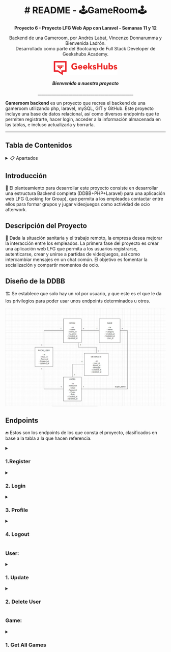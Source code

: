 <h1 align="center"># README - 🕹️GameRoom🕹️</h1>

__<p align="center">Proyecto 6 - Proyecto LFG Web App con Laravel - Semanas 11 y 12</p>__


<p align="center">Backend de una Gameroom, por Andrés Labat, Vincenzo Donnarumma y Bienvenida Ladrón.
<br>
Desarrollado como parte del Bootcamp de Full Stack Developer de Geekshubs Academy.</p>

<p>
   <div align="center">
      <img src="./img README/geekhubs.png" style="max-width: 100%;" width="200">
   </div>    
</p>
<p>
   <div align="center">
      <em><b>Bienvenido a nuestro proyecto</b></em>
   </div>   
<p align="center">_______________________________________________</p>

**Gameroom backend** es un proyecto que recrea el backend de una gameroom utilizando php, laravel, mySQL, GIT y GitHub. Este proyecto incluye una base de datos relacional, así como diversos endpoints que te permiten registrarte, hacer login, acceder a la información almacenada en las tablas, e incluso actualizarla y borrarla.
<p>


---

## Tabla de Contenidos

<details>

  <summary>📋 Apartados</summary>
<ol>
    <li>🚀 <a href="#introducción">Introducción</a></li>
    <li>🎯 <a href="#descripción-del-proyecto">Descripción del proyecto</a></li>
    <li>🏗️ <a href="#diseño-de-la-ddbb">Diseño de la DDBB</a></li>
    <li>🔚 <a href="#endpoints">Endpoints</a></li>
    <li>🔧 <a href="#tecnologías-utilizadas">Tecnologías utilizadas</a></li>
    <li>🚀 <a href="#deploy">Deploy</a></li>
    <li>🍃 <a href="#ramas-del-repositorio">Ramas del repositorio</a></li>
    <li>🚧 <a href="#problemas-y-soluciones">Problemas y soluciones</a></li>
    <li>📦 <a href="#instrucciones-dockerización">Instrucciones dockerización</a></li>
    <li>🌐 <a href="#enlaces-importantes">Enlaces importantes</a></li>
    <li>⚖️ <a href="#licencia">Licencia</a></li>
    <li>🤝 <a href="#cómo-contribuir">Como contribuir</a></li>
    <li>📧 <a href="#contacto">Contacto</a></li>
    <li>👏 <a href="#agradecimientos">Agradecimientos</a></li>
    
  </ol>

</details>


## Introducción

🚀 El planteamiento para desarrollar este proyecto consiste en desarrollar una estructura Backend completa (DDBB+PHP+Laravel) para una aplicación web LFG (Looking for Group), que permita a los empleados contactar entre ellos para formar grupos y jugar videojuegos como actividad de ocio afterwork.

## Descripción del Proyecto

🎯 Dada la situación sanitaria y el trabajo remoto, la empresa desea mejorar la interacción entre los empleados. La primera fase del proyecto es crear una aplicación web LFG que permita a los usuarios registrarse, autenticarse, crear y unirse a partidas de videojuegos, así como intercambiar mensajes en un chat común. El objetivo es fomentar la socialización y compartir momentos de ocio.

## Diseño de la DDBB

🏗️ Se establece que solo hay un rol por usuario, y que este es el que le da los privilegios para poder usar unos endpoints determinados u otros.

<p>
   <div align="center">
      <img src="./img README/DDBB.jpeg" style="max-width: 100%">
   </div>    
</p>

## Endpoints

🔚 Estos son los endpoints de los que consta el proyecto, clasificados en base a la tabla a la que hacen referencia.

<details>
<summary><h3>1.Register</h3></summary>

- **Descripción**: Registra un nuevo usuario.
- **Acceso**: Público.
- **Validaciones**: Verifica la validez del nombre, apodo, correo electrónico, contraseña y foto del usuario.
    - Registrar Usuario
        
        ```
        POST <http://localhost:8000/api/register>
        
        ```
        
        Payload:
        
        ```json
        {
            "name": "Nombre del Usuario",
            "nickname": "Apodo del Usuario",
            "email": "correo@ejemplo.com",
            "password": "contraseña",
            "photo": "url_de_la_foto"
        }
        
        ```
        

</details>

<details>
<summary><h3>2. Login</h3></summary>

- **Descripción**: Inicia sesión de un usuario existente.
- **Acceso**: Público.
- **Validaciones**: Verifica la validez del correo electrónico y la contraseña del usuario.
    - Iniciar Sesión
        
        ```
        POST <http://localhost:8000/api/login>
        
        ```
        
        Payload:
        
        ```json
        {
            "email": "correo@ejemplo.com",
            "password": "contraseña"
        }
        
        ```
        

</details>

<details>
<summary><h3>3. Profile</h3></summary>

- **Descripción**: Obtiene el perfil del usuario autenticado.
- **Acceso**: Solo para usuarios autenticados.
    - Obtener Perfil
        
        ```
        GET <http://localhost:8000/api/profile>
        
        ```
        

</details>

<details>
<summary><h3>4. Logout</h3></summary>

- **Descripción**: Cierra la sesión del usuario autenticado.
- **Acceso**: Solo para usuarios autenticados.
    - Cerrar Sesión
        
        ```
        POST <http://localhost:8000/api/logout>
        
        ```
        

</details>

### User:

<details>

<summary><h3>1. Update</h3></summary>

- **Descripción**: Actualiza el perfil del usuario autenticado.
- **Acceso**: Solo para usuarios autenticados.
    - Actualizar Perfil
        
        ```
        POST <http://localhost:8000/api/user>
        
        ```
        
        Payload:
        
        ```json
        {
            "name": "Nuevo Nombre",
            "nickname": "Nuevo Apodo",
            "email": "nuevo_correo@ejemplo.com",
            "password": "nueva_contraseña",
            "photo": "nueva_url_de_la_foto"
        }
        
        ```
        

</details>

<details>
<summary><h3>2. Delete User</h3></summary>

- **Descripción**: Elimina el usuario autenticado.
- **Acceso**: Solo para usuarios autenticados.
    - Eliminar Usuario
        
        ```
        DELETE <http://localhost:8000/api/user>
        
        ```
        

</details>


### Game:

<details>
<summary><h3>1. Get All Games</h3></summary>

- **Descripción**: Obtiene todos los juegos.
- **Acceso**: Público.
    - Obtener Todos los Juegos
        
        ```
        GET <http://localhost:8000/api/games>
        
        ```
        

</details>

 